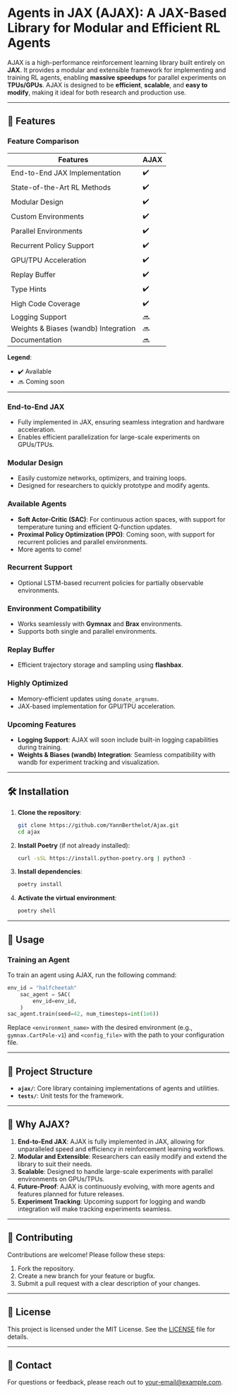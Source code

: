 # Agents in JAX (AJAX): A JAX-Based Library for Modular and Efficient RL Agents

AJAX is a high-performance reinforcement learning library built entirely on **JAX**. It provides a modular and extensible framework for implementing and training RL agents, enabling **massive speedups** for parallel experiments on **TPUs/GPUs**. AJAX is designed to be **efficient**, **scalable**, and **easy to modify**, making it ideal for both research and production use.

---

## 🚀 Features

### **Feature Comparison**

| **Features**                          | **AJAX**          |
| ------------------------------------- | ----------------- |
| End-to-End JAX Implementation         | :heavy_check_mark: |
| State-of-the-Art RL Methods           | :heavy_check_mark: |
| Modular Design                        | :heavy_check_mark: |
| Custom Environments                   | :heavy_check_mark: |
| Parallel Environments                 | :heavy_check_mark: |
| Recurrent Policy Support              | :heavy_check_mark: |
| GPU/TPU Acceleration                  | :heavy_check_mark: |
| Replay Buffer                         | :heavy_check_mark: |
| Type Hints                            | :heavy_check_mark: |
| High Code Coverage                    | :heavy_check_mark: |
| Logging Support                       | :soon:            |
| Weights & Biases (wandb) Integration  | :soon:            |
| Documentation                         | :soon:            |

**Legend**:  
- :heavy_check_mark: Available  
- :soon: Coming soon  

---

### **End-to-End JAX**
- Fully implemented in JAX, ensuring seamless integration and hardware acceleration.
- Enables efficient parallelization for large-scale experiments on GPUs/TPUs.

### **Modular Design**
- Easily customize networks, optimizers, and training loops.
- Designed for researchers to quickly prototype and modify agents.

### **Available Agents**
- **Soft Actor-Critic (SAC)**: For continuous action spaces, with support for temperature tuning and efficient Q-function updates.
- **Proximal Policy Optimization (PPO)**: Coming soon, with support for recurrent policies and parallel environments.
- More agents to come!

### **Recurrent Support**
- Optional LSTM-based recurrent policies for partially observable environments.

### **Environment Compatibility**
- Works seamlessly with **Gymnax** and **Brax** environments.
- Supports both single and parallel environments.

### **Replay Buffer**
- Efficient trajectory storage and sampling using **flashbax**.

### **Highly Optimized**
- Memory-efficient updates using `donate_argnums`.
- JAX-based implementation for GPU/TPU acceleration.

### **Upcoming Features**
- **Logging Support**: AJAX will soon include built-in logging capabilities during training.
- **Weights & Biases (wandb) Integration**: Seamless compatibility with wandb for experiment tracking and visualization.

---

## 🛠️ Installation

1. **Clone the repository**:
   ```bash
   git clone https://github.com/YannBerthelot/Ajax.git
   cd ajax
   ```

2. **Install Poetry** (if not already installed):
   ```bash
   curl -sSL https://install.python-poetry.org | python3 -
   ```

3. **Install dependencies**:
   ```bash
   poetry install
   ```

4. **Activate the virtual environment**:
   ```bash
   poetry shell
   ```

---

## 📖 Usage

### **Training an Agent**
To train an agent using AJAX, run the following command:
```python
env_id = "halfcheetah"
    sac_agent = SAC(
        env_id=env_id,
    )
sac_agent.train(seed=42, num_timesteps=int(1e6))
```
Replace `<environment_name>` with the desired environment (e.g., `gymnax.CartPole-v1`) and `<config_file>` with the path to your configuration file.



---

## 📂 Project Structure

- **`ajax/`**: Core library containing implementations of agents and utilities.
- **`tests/`**: Unit tests for the framework.

---

## 🌟 Why AJAX?

1. **End-to-End JAX**: AJAX is fully implemented in JAX, allowing for unparalleled speed and efficiency in reinforcement learning workflows.
2. **Modular and Extensible**: Researchers can easily modify and extend the library to suit their needs.
3. **Scalable**: Designed to handle large-scale experiments with parallel environments on GPUs/TPUs.
4. **Future-Proof**: AJAX is continuously evolving, with more agents and features planned for future releases.
5. **Experiment Tracking**: Upcoming support for logging and wandb integration will make tracking experiments seamless.

---

## 🤝 Contributing

Contributions are welcome! Please follow these steps:

1. Fork the repository.
2. Create a new branch for your feature or bugfix.
3. Submit a pull request with a clear description of your changes.

---

## 📜 License

This project is licensed under the MIT License. See the [LICENSE](LICENSE) file for details.

---

## 📧 Contact

For questions or feedback, please reach out to [your-email@example.com](mailto:your-email@example.com).
